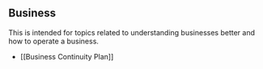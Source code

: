 ## Business

This is intended for topics related to understanding businesses better and how to operate a business.

- [[Business Continuity Plan]]
